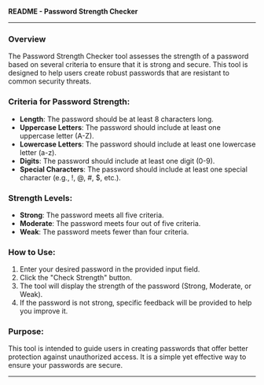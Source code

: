 **README - Password Strength Checker**

---

### Overview
The Password Strength Checker tool assesses the strength of a password based on several criteria to ensure that it is strong and secure. This tool is designed to help users create robust passwords that are resistant to common security threats.

### Criteria for Password Strength:
- **Length**: The password should be at least 8 characters long.
- **Uppercase Letters**: The password should include at least one uppercase letter (A-Z).
- **Lowercase Letters**: The password should include at least one lowercase letter (a-z).
- **Digits**: The password should include at least one digit (0-9).
- **Special Characters**: The password should include at least one special character (e.g., !, @, #, $, etc.).

### Strength Levels:
- **Strong**: The password meets all five criteria.
- **Moderate**: The password meets four out of five criteria.
- **Weak**: The password meets fewer than four criteria.

### How to Use:
1. Enter your desired password in the provided input field.
2. Click the "Check Strength" button.
3. The tool will display the strength of the password (Strong, Moderate, or Weak).
4. If the password is not strong, specific feedback will be provided to help you improve it.

### Purpose:
This tool is intended to guide users in creating passwords that offer better protection against unauthorized access. It is a simple yet effective way to ensure your passwords are secure.

---
